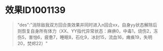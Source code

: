 # 效果ID1001139
> "des":"消除敌我双方回合类效果并同时进入n回合xx，自身yy状态解除后则恢复自身所有体力（XX、YY指代异常状态：麻痹0，中毒1，烧伤2，冻伤5，害怕6，疲惫7，睡眠8，石化9，冰封15，流血16，瘫痪19，失明20，焚烬22）"
